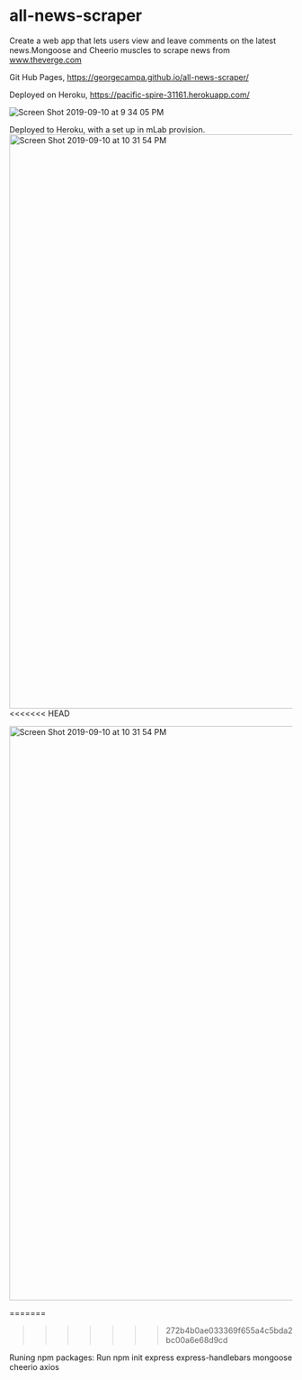 # all-news-scraper

Create a web app that lets users view and leave comments on the latest news.Mongoose and Cheerio muscles to scrape news from www.theverge.com

Git Hub Pages, https://georgecampa.github.io/all-news-scraper/

Deployed on Heroku, https://pacific-spire-31161.herokuapp.com/
 
 
![Screen Shot 2019-09-10 at 9 34 05 PM](https://user-images.githubusercontent.com/49299319/64668842-0df36480-d414-11e9-8572-0b55e94b96d0.png)


Deployed to Heroku, with a set up in mLab provision.
<img width="1020" alt="Screen Shot 2019-09-10 at 10 31 54 PM" src="https://user-images.githubusercontent.com/49299319/64671478-6d09a700-d41d-11e9-8939-f3a76740da9b.png">
<<<<<<< HEAD


<img width="1020" alt="Screen Shot 2019-09-10 at 10 31 54 PM" src="https://user-images.githubusercontent.com/49299319/64671478-6d09a700-d41d-11e9-8939-f3a76740da9b.png">

=======
>>>>>>> 272b4b0ae033369f655a4c5bda2bc00a6e68d9cd

Runing npm packages:
Run npm init
express
express-handlebars
mongoose
cheerio
axios
